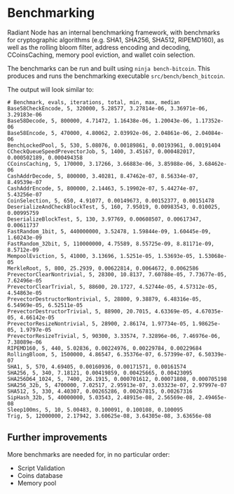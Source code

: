 # Benchmarking

Radiant Node has an internal benchmarking framework, with benchmarks
for cryptographic algorithms (e.g. SHA1, SHA256, SHA512, RIPEMD160),
as well as the rolling bloom filter, address encoding and decoding,
CCoinsCaching, memory pool eviction, and wallet coin selection.

The benchmarks can be run and built using `ninja bench-bitcoin`.
This produces and runs the benchmarking executable `src/bench/bench_bitcoin`.

The output will look similar to:

```
# Benchmark, evals, iterations, total, min, max, median
Base58CheckEncode, 5, 320000, 5.28577, 3.27814e-06, 3.36971e-06, 3.29183e-06
Base58Decode, 5, 800000, 4.71472, 1.16438e-06, 1.20043e-06, 1.17352e-06
Base58Encode, 5, 470000, 4.80062, 2.03992e-06, 2.04861e-06, 2.04084e-06
BenchLockedPool, 5, 530, 5.08076, 0.00189861, 0.00193961, 0.00191404
CCheckQueueSpeedPrevectorJob, 5, 1400, 3.45167, 0.000482017, 0.000502189, 0.000494358
CCoinsCaching, 5, 170000, 3.17266, 3.66883e-06, 3.85988e-06, 3.68462e-06
CashAddrDecode, 5, 800000, 3.40281, 8.47462e-07, 8.56334e-07, 8.49539e-07
CashAddrEncode, 5, 800000, 2.14463, 5.19902e-07, 5.44274e-07, 5.43256e-07
CoinSelection, 5, 650, 4.91077, 0.00149673, 0.00152377, 0.00151478
DeserializeAndCheckBlockTest, 5, 160, 7.95019, 0.00983543, 0.010025, 0.00995759
DeserializeBlockTest, 5, 130, 3.97769, 0.00608507, 0.00617347, 0.00611737
FastRandom_1bit, 5, 440000000, 3.52478, 1.59844e-09, 1.60445e-09, 1.60243e-09
FastRandom_32bit, 5, 110000000, 4.75589, 8.55725e-09, 8.81171e-09, 8.5712e-09
MempoolEviction, 5, 41000, 3.13696, 1.5251e-05, 1.53693e-05, 1.53068e-05
MerkleRoot, 5, 800, 25.2939, 0.00622814, 0.0064672, 0.0062586
PrevectorClearNontrivial, 5, 28300, 10.8137, 7.60788e-05, 7.73677e-05, 7.62496e-05
PrevectorClearTrivial, 5, 88600, 20.1727, 4.52744e-05, 4.57312e-05, 4.54863e-05
PrevectorDestructorNontrivial, 5, 28800, 9.38879, 6.48316e-05, 6.54969e-05, 6.52511e-05
PrevectorDestructorTrivial, 5, 88900, 20.7015, 4.63369e-05, 4.67035e-05, 4.66142e-05
PrevectorResizeNontrivial, 5, 28900, 2.86174, 1.97734e-05, 1.98625e-05, 1.9797e-05
PrevectorResizeTrivial, 5, 90300, 3.33574, 7.32896e-06, 7.46976e-06, 7.38089e-06
RIPEMD160, 5, 440, 5.02836, 0.00224976, 0.00229784, 0.00229684
RollingBloom, 5, 1500000, 4.86547, 6.35376e-07, 6.57399e-07, 6.50339e-07
SHA1, 5, 570, 4.69405, 0.00160936, 0.00171571, 0.00161574
SHA256, 5, 340, 7.18121, 0.00419859, 0.00425665, 0.00423095
SHA256D64_1024, 5, 7400, 26.1915, 0.000701612, 0.00071808, 0.000705198
SHA256_32b, 5, 4700000, 7.02517, 2.95913e-07, 3.03323e-07, 2.97997e-07
SHA512, 5, 330, 4.40307, 0.00265286, 0.00267815, 0.00267316
SipHash_32b, 5, 40000000, 5.03543, 2.48915e-08, 2.56569e-08, 2.49465e-08
Sleep100ms, 5, 10, 5.00483, 0.100091, 0.100108, 0.100095
Trig, 5, 12000000, 2.17942, 3.60625e-08, 3.64305e-08, 3.63656e-08

```

## Further improvements

More benchmarks are needed for, in no particular order:

- Script Validation
- Coins database
- Memory pool
